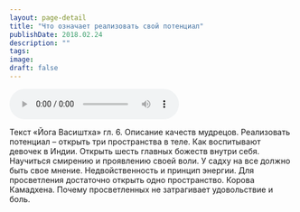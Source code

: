 ```yaml
---
layout: page-detail
title: "Что означает реализовать свой потенциал"
publishDate: 2018.02.24
description: ""
tags:
image:
draft: false
---
```


<audio title="2018.02.24 - Что означает реализовать свой потенциал.mp3" src="/upload/iblock/0be/0beb88d4dfe5e4868f0b89e4bdcb9a10.mp3" controls=""></audio>

 Текст «Йога Васиштха» гл. 6\. Описание качеств мудрецов. Реализовать потенциал – открыть три пространства в теле. Как воспитывают девочек в Индии. Открыть шесть главных божеств внутри себя. Научиться смирению и проявлению своей воли. У садху на все должно быть свое мнение. Недвойственность и принцип энергии. Для просветления достаточно открыть одно пространство. Корова Камадхена. Почему просветленных не затрагивает удовольствие и боль. 

  
